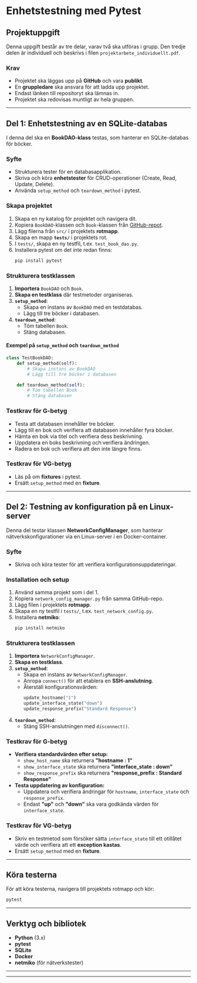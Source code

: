# Enhetstestning med Pytest

## Projektuppgift
Denna uppgift består av tre delar, varav två ska utföras i grupp. Den tredje delen är individuell och beskrivs i filen `projektarbete_individuellt.pdf`.

### Krav
- Projektet ska läggas upp på **GitHub** och vara **publikt**.
- En **gruppledare** ska ansvara för att ladda upp projektet.
- Endast länken till repositoryt ska lämnas in.
- Projektet ska redovisas muntligt av hela gruppen.

---

## Del 1: Enhetstestning av en SQLite-databas
I denna del ska en **BookDAO-klass** testas, som hanterar en SQLite-databas för böcker.

### Syfte
- Strukturera tester för en databasapplikation.
- Skriva och köra **enhetstester** för CRUD-operationer (Create, Read, Update, Delete).
- Använda `setup_method` och `teardown_method` i pytest.

### Skapa projektet
1. Skapa en ny katalog för projektet och navigera dit.
2. Kopiera `BookDAO`-klassen och `Book`-klassen från [GitHub-repot](https://github.com/hakan-gleissman/projekt_testning_fsh).
3. Lägg filerna från `src/` i projektets **rotmapp**.
4. Skapa en mapp **`tests/`** i projektets rot.
5. I `tests/`, skapa en ny testfil, t.ex. `test_book_dao.py`.
6. Installera pytest om det inte redan finns:
   ```bash
   pip install pytest
   ```

### Strukturera testklassen
1. **Importera** `BookDAO` och `Book`.
2. **Skapa en testklass** där testmetoder organiseras.
3. **`setup_method`**:
   - Skapa en instans av `BookDAO` med en testdatabas.
   - Lägg till tre böcker i databasen.
4. **`teardown_method`**:
   - Töm tabellen `Book`.
   - Stäng databasen.

#### Exempel på `setup_method` och `teardown_method`
```python
class TestBookDAO:
    def setup_method(self):
        # Skapa instans av BookDAO
        # Lägg till tre böcker i databasen

    def teardown_method(self):
        # Töm tabellen Book
        # Stäng databasen
```

### Testkrav för **G**-betyg
- Testa att databasen innehåller tre böcker.
- Lägg till en bok och verifiera att databasen innehåller fyra böcker.
- Hämta en bok via titel och verifiera dess beskrivning.
- Uppdatera en boks beskrivning och verifiera ändringen.
- Radera en bok och verifiera att den inte längre finns.

### Testkrav för **VG**-betyg
- Läs på om **fixtures** i pytest.
- Ersätt `setup_method` med en **fixture**.

---

## Del 2: Testning av konfiguration på en Linux-server
Denna del testar klassen **NetworkConfigManager**, som hanterar nätverkskonfigurationer via en Linux-server i en Docker-container.

### Syfte
- Skriva och köra tester för att verifiera konfigurationsuppdateringar.

### Installation och setup
1. Använd samma projekt som i del 1.
2. Kopiera `network_config_manager.py` från samma GitHub-repo.
3. Lägg filen i projektets **rotmapp**.
4. Skapa en ny testfil i `tests/`, t.ex. `test_network_config.py`.
5. Installera **netmiko**:
   ```bash
   pip install netmiko
   ```

### Strukturera testklassen
1. **Importera** `NetworkConfigManager`.
2. **Skapa en testklass**.
3. **`setup_method`**:
   - Skapa en instans av `NetworkConfigManager`.
   - Anropa `connect()` för att etablera en **SSH-anslutning**.
   - Återställ konfigurationsvärden:
     ```python
     update_hostname("1")
     update_interface_state("down")
     update_response_prefix("Standard Response")
     ```
4. **`teardown_method`**:
   - Stäng SSH-anslutningen med `disconnect()`.

### Testkrav för **G**-betyg
- **Verifiera standardvärden efter setup:**
  - `show_host_name` ska returnera **"hostname : 1"**
  - `show_interface_state` ska returnera **"interface_state : down"**
  - `show_response_prefix` ska returnera **"response_prefix : Standard Response"**
- **Testa uppdatering av konfiguration:**
  - Uppdatera och verifiera ändringar för `hostname`, `interface_state` och `response_prefix`.
  - Endast **"up"** och **"down"** ska vara godkända värden för `interface_state`.

### Testkrav för **VG**-betyg
- Skriv en testmetod som försöker sätta `interface_state` till ett otillåtet värde och verifiera att ett **exception kastas**.
- Ersätt `setup_method` med en **fixture**.

---

## Köra testerna
För att köra testerna, navigera till projektets rotmapp och kör:
```bash
pytest
```

---

## Verktyg och bibliotek
- **Python** (3.x)
- **pytest**
- **SQLite**
- **Docker**
- **netmiko** (för nätverkstester)

---


---


